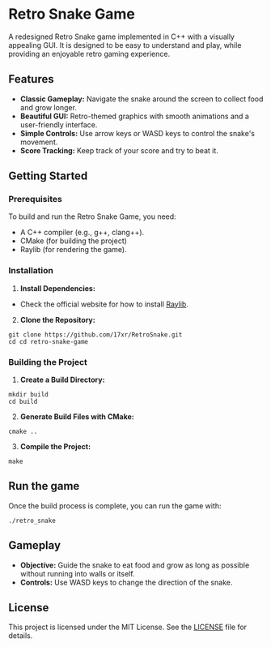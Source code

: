 # Retro Snake Game
A redesigned Retro Snake game implemented in C++ with a visually appealing GUI. It is designed to be easy to understand and play, while providing an enjoyable retro gaming experience.

## Features
- **Classic Gameplay:** Navigate the snake around the screen to collect food and grow longer.
- **Beautiful GUI:** Retro-themed graphics with smooth animations and a user-friendly interface.
- **Simple Controls:** Use arrow keys or WASD keys to control the snake's movement.
- **Score Tracking:** Keep track of your score and try to beat it.

## Getting Started
### Prerequisites
To build and run the Retro Snake Game, you need:
- A C++ compiler (e.g., g++, clang++).
- CMake (for building the project)
- Raylib (for rendering the game).

### Installation
1. **Install Dependencies:**
- Check the official website for how to install [Raylib](https://www.raylib.com/#supported-platforms).
2. **Clone the Repository:**
```
git clone https://github.com/17xr/RetroSnake.git
cd cd retro-snake-game
```

### Building the Project
1. **Create a Build Directory:**
```
mkdir build
cd build
```
2. **Generate Build Files with CMake:**
```
cmake ..
```
3. **Compile the Project:**
```
make
```

## Run the game
Once the build process is complete, you can run the game with:
```
./retro_snake
```

## Gameplay
- **Objective:** Guide the snake to eat food and grow as long as possible without running into walls or itself.
- **Controls:** Use WASD keys to change the direction of the snake.

## License
This project is licensed under the MIT License. See the [LICENSE](LICENSE) file for details.
